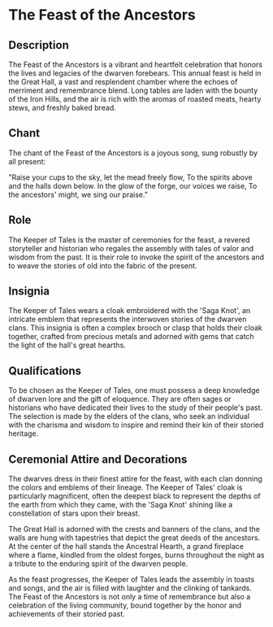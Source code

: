 # The Feast of the Ancestors

## Description
The Feast of the Ancestors is a vibrant and heartfelt celebration that honors the lives and legacies of the dwarven forebears. This annual feast is held in the Great Hall, a vast and resplendent chamber where the echoes of merriment and remembrance blend. Long tables are laden with the bounty of the Iron Hills, and the air is rich with the aromas of roasted meats, hearty stews, and freshly baked bread.

## Chant
The chant of the Feast of the Ancestors is a joyous song, sung robustly by all present:

"Raise your cups to the sky, let the mead freely flow,
To the spirits above and the halls down below.
In the glow of the forge, our voices we raise,
To the ancestors' might, we sing our praise."


## Role
The Keeper of Tales is the master of ceremonies for the feast, a revered storyteller and historian who regales the assembly with tales of valor and wisdom from the past. It is their role to invoke the spirit of the ancestors and to weave the stories of old into the fabric of the present.

## Insignia
The Keeper of Tales wears a cloak embroidered with the 'Saga Knot', an intricate emblem that represents the interwoven stories of the dwarven clans. This insignia is often a complex brooch or clasp that holds their cloak together, crafted from precious metals and adorned with gems that catch the light of the hall's great hearths.

## Qualifications
To be chosen as the Keeper of Tales, one must possess a deep knowledge of dwarven lore and the gift of eloquence. They are often sages or historians who have dedicated their lives to the study of their people's past. The selection is made by the elders of the clans, who seek an individual with the charisma and wisdom to inspire and remind their kin of their storied heritage.

## Ceremonial Attire and Decorations
The dwarves dress in their finest attire for the feast, with each clan donning the colors and emblems of their lineage. The Keeper of Tales' cloak is particularly magnificent, often the deepest black to represent the depths of the earth from which they came, with the 'Saga Knot' shining like a constellation of stars upon their breast.

The Great Hall is adorned with the crests and banners of the clans, and the walls are hung with tapestries that depict the great deeds of the ancestors. At the center of the hall stands the Ancestral Hearth, a grand fireplace where a flame, kindled from the oldest forges, burns throughout the night as a tribute to the enduring spirit of the dwarven people.

As the feast progresses, the Keeper of Tales leads the assembly in toasts and songs, and the air is filled with laughter and the clinking of tankards. The Feast of the Ancestors is not only a time of remembrance but also a celebration of the living community, bound together by the honor and achievements of their storied past.

